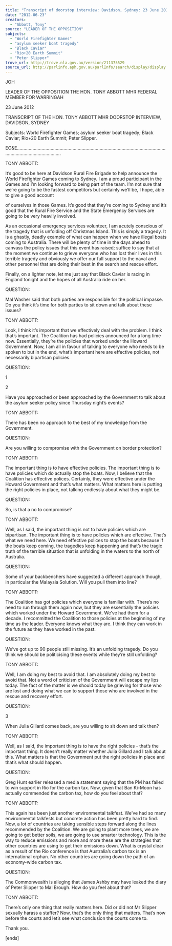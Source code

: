 ```yaml
---
title: "Transcript of doorstop interview: Davidson, Sydney: 23 June 2012: World Firefighter Games; asylum seeker boat tragedy; Black Caviar; Rio+20 Earth Summit; Peter Slipper"
date: "2012-06-23"
creators:
  - "Abbott, Tony"
source: "LEADER OF THE OPPOSITION"
subjects:
  - "World Firefighter Games"
  - "asylum seeker boat tragedy"
  - "Black Caviar"
  - "Rio+20 Earth Summit"
  - "Peter Slipper"
trove_url: http://trove.nla.gov.au/version/211375529
source_url: http://parlinfo.aph.gov.au/parlInfo/search/display/display.w3p;query=Id%3A%22media/pressrel/1740523%22
---
```


 JOH  

 

 

 LEADER OF THE OPPOSITION  THE HON. TONY ABBOTT MHR  FEDERAL MEMBER FOR WARRINGAH   

 23 June 2012    

 TRANSCRIPT OF THE HON. TONY ABBOTT MHR  DOORSTOP INTERVIEW,  DAVIDSON, SYDNEY 

 

 Subjects: World Firefighter Games; asylum seeker boat tragedy; Black Caviar; Rio+20 Earth Summit;  Peter Slipper.    

 EO&E.............................................................................................................................................................. 

 

 TONY ABBOTT:    

 It’s good to be here at Davidson Rural Fire Brigade to help announce the World Firefighter Games coming  to Sydney. I am a proud participant in the Games and I’m looking forward to being part of the team. I’m not  sure that we’re going to be the fastest competitors but certainly we’ll be, I hope, able to give a good account 

 of ourselves in those Games. It’s good that they’re coming to Sydney and it’s good that the Rural Fire  Service and the State Emergency Services are going to be very heavily involved.    

 As an occasional emergency services volunteer, I am acutely conscious of the tragedy that is unfolding off  Christmas Island. This is simply a tragedy. It is a ghastly, deadly example of what can happen when we have  illegal boats coming to Australia. There will be plenty of time in the days ahead to canvass the policy issues  that this event has raised; suffice to say that at the moment we continue to grieve everyone who has lost their  lives in this terrible tragedy and obviously we offer our full support to the naval and other personnel that are  doing their best in the search and rescue effort.    

 Finally, on a lighter note, let me just say that Black Caviar is racing in England tonight and the hopes of all  Australia ride on her.    

 QUESTION:    

 Mal Washer said that both parties are responsible for the political impasse. Do you think it’s time for both  parties to sit down and talk about these issues?    

 TONY ABBOTT:    

 Look, I think it’s important that we effectively deal with the problem. I think that’s important. The Coalition  has had policies announced for a long time now. Essentially, they’re the policies that worked under the  Howard Government. Now, I am all in favour of talking to everyone who needs to be spoken to but in the  end, what’s important here are effective policies, not necessarily bipartisan policies.    

 QUESTION:  

 1 

 

 2 

 

 

 Have you approached or been approached by the Government to talk about the asylum seeker policy since  Thursday night’s events?    

 TONY ABBOTT:    

 There has been no approach to the best of my knowledge from the Government.    

 QUESTION:    

 Are you willing to compromise with the Government on border protection?   

 TONY ABBOTT:    

 The important thing is to have effective policies. The important thing is to have policies which do actually  stop the boats. Now, I believe that the Coalition has effective polices. Certainly, they were effective under  the Howard Government and that’s what matters. What matters here is putting the right policies in place, not  talking endlessly about what they might be.    

 QUESTION:    

 So, is that a no to compromise?    

 TONY ABBOTT:    

 Well, as I said, the important thing is not to have policies which are bipartisan. The important thing is to  have policies which are effective. That’s what we need here. We need effective polices to stop the boats  because if the boats keep coming, the tragedies keep happening and that’s the tragic truth of the terrible  situation that is unfolding in the waters to the north of Australia.    

 QUESTION:    

 Some of your backbenchers have suggested a different approach though, in particular the Malaysia Solution.  Will you pull them into line?    

 TONY ABBOTT:    

 The Coalition has got policies which everyone is familiar with. There’s no need to run through them again  now, but they are essentially the policies which worked under the Howard Government. We’ve had them for  a decade. I recommitted the Coalition to those policies at the beginning of my time as the leader. Everyone  knows what they are. I think they can work in the future as they have worked in the past.    

 QUESTION:    

 We’ve got up to 90 people still missing. It’s an unfolding tragedy. Do you think we should be politicising  these events while they’re still unfolding?    

 TONY ABBOTT:    

 Well, I am doing my best to avoid that. I am absolutely doing my best to avoid that. Not a word of criticism  of the Government will escape my lips today. The fact of the matter is we should today be grieving for those  who are lost and doing what we can to support those who are involved in the rescue and recovery effort.   

 QUESTION:  

 3 

 

 

 When Julia Gillard comes back, are you willing to sit down and talk then?   

 TONY ABBOTT:    

 Well, as I said, the important thing is to have the right policies - that’s the important thing. It doesn’t really  matter whether Julia Gillard and I talk about this. What matters is that the Government put the right policies  in place and that’s what should happen.    

 QUESTION:    

 Greg Hunt earlier released a media statement saying that the PM has failed to win support in Rio for the  carbon tax. Now, given that Ban Ki-Moon has actually commended the carbon tax, how do you feel about  that?    

 TONY ABBOTT:    

 This again has been just another environmental talkfest. We’ve had so many environmental talkfests but  concrete action has been pretty hard to find. Now, a lot of countries are taking sensible steps forward along  the lines recommended by the Coalition. We are going to plant more trees, we are going to get better soils,  we are going to use smarter technology. This is the way to reduce emissions and more and more these are  the strategies that other countries are using to get their emissions down. What is crystal clear as a result of  the Rio conference is that Australia’s carbon tax is an international orphan. No other countries are going  down the path of an economy-wide carbon tax.     

 QUESTION:    

 The Commonwealth is alleging that James Ashby may have leaked the diary of Peter Slipper to Mal Brough.  How do you feel about that?    

 TONY ABBOTT:    

 There’s only one thing that really matters here. Did or did not Mr Slipper sexually harass a staffer? Now,  that’s the only thing that matters. That’s now before the courts and let’s see what conclusion the courts come  to.  

 

 Thank you.    

 [ends] 

